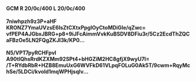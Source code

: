 #### GCM R 20/0c/400 L 20/0c/400
**7niwhpzh9z3P+aHF**<br/>**KRONZ7YmaUVzsE6lsZtCXtxPpglOyCtoMDiGIe/qZwc=**<br/>**vfPEP4AJGbxJBRG+p8+9iJFcAimmVvkKuBSDV8DFiu3r/5Cz2EcdThZQCaFBzOe5LN2FQgZKJI3k/KP0...**<br/><br/>
**N5/VPT7pyRCHFpvl**<br/>**A90tlQhsRrdKZXMm92SPt4+bHGZiM2HC8gfjX9wyU7I=**<br/>**/T+RYdbRbR+HZB8EmuUxG6WVFkD61VLpqFOLuG0Ak5T/9cwm+RqyMchSe/5LDCi/kvold1mqWPHjsqlv...**